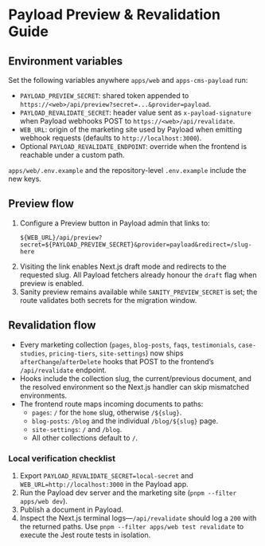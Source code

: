 # Payload Preview & Revalidation Guide

## Environment variables

Set the following variables anywhere `apps/web` and `apps-cms-payload` run:

- `PAYLOAD_PREVIEW_SECRET`: shared token appended to `https://<web>/api/preview?secret=...&provider=payload`.
- `PAYLOAD_REVALIDATE_SECRET`: header value sent as `x-payload-signature` when Payload webhooks POST to `https://<web>/api/revalidate`.
- `WEB_URL`: origin of the marketing site used by Payload when emitting webhook requests (defaults to `http://localhost:3000`).
- Optional `PAYLOAD_REVALIDATE_ENDPOINT`: override when the frontend is reachable under a custom path.

`apps/web/.env.example` and the repository-level `.env.example` include the new keys.

## Preview flow

1. Configure a Preview button in Payload admin that links to:
   ```text
   ${WEB_URL}/api/preview?secret=${PAYLOAD_PREVIEW_SECRET}&provider=payload&redirect=/slug-here
   ```
2. Visiting the link enables Next.js draft mode and redirects to the requested slug. All Payload fetchers already honour the `draft` flag when preview is enabled.
3. Sanity preview remains available while `SANITY_PREVIEW_SECRET` is set; the route validates both secrets for the migration window.

## Revalidation flow

- Every marketing collection (`pages`, `blog-posts`, `faqs`, `testimonials`, `case-studies`, `pricing-tiers`, `site-settings`) now ships `afterChange`/`afterDelete` hooks that POST to the frontend’s `/api/revalidate` endpoint.
- Hooks include the collection slug, the current/previous document, and the resolved environment so the Next.js handler can skip mismatched environments.
- The frontend route maps incoming documents to paths:
  - `pages`: `/` for the `home` slug, otherwise `/${slug}`.
  - `blog-posts`: `/blog` and the individual `/blog/${slug}` page.
  - `site-settings`: `/` and `/blog`.
  - All other collections default to `/`.

### Local verification checklist

1. Export `PAYLOAD_REVALIDATE_SECRET=local-secret` and `WEB_URL=http://localhost:3000` in the Payload app.
2. Run the Payload dev server and the marketing site (`pnpm --filter apps/web dev`).
3. Publish a document in Payload.
4. Inspect the Next.js terminal logs—`/api/revalidate` should log a `200` with the returned paths. Use `pnpm --filter apps/web test revalidate` to execute the Jest route tests in isolation.
